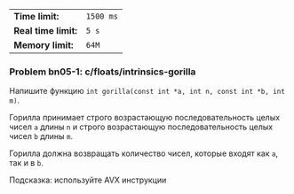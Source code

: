 |                      |           |
|----------------------|-----------|
| **Time limit:**      | `1500 ms` |
| **Real time limit:** | `5 s`     |
| **Memory limit:**    | `64M`     |


### Problem bn05-1: c/floats/intrinsics-gorilla

Напишите функцию `int gorilla(const int *a, int n, const int *b, int m)`.

Горилла принимает строго возрастающую последовательность целых чисел `a` длины `n` и строго
возрастающую последовательность целых чисел `b` длины `m`.

Горилла должна возвращать количество чисел, которые входят как `a`, так и в `b`.

Подсказка: используйте AVX инструкции

